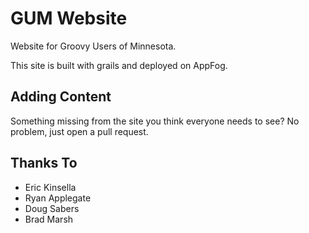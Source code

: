 GUM Website
===========

Website for Groovy Users of Minnesota.

This site is built with grails and deployed on AppFog.

Adding Content
--------------
Something missing from the site you think everyone needs to see? No problem, just open a pull request.

Thanks To
---------

* Eric Kinsella
* Ryan Applegate
* Doug Sabers
* Brad Marsh